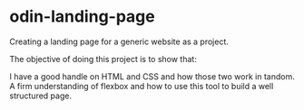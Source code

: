 # odin-landing-page
Creating a landing page for a generic website as a project.

The objective of doing this project is to show that:

I have a good handle on HTML and CSS and how those two work in tandom.
A firm understanding of flexbox and how to use this tool to build a well structured page.

